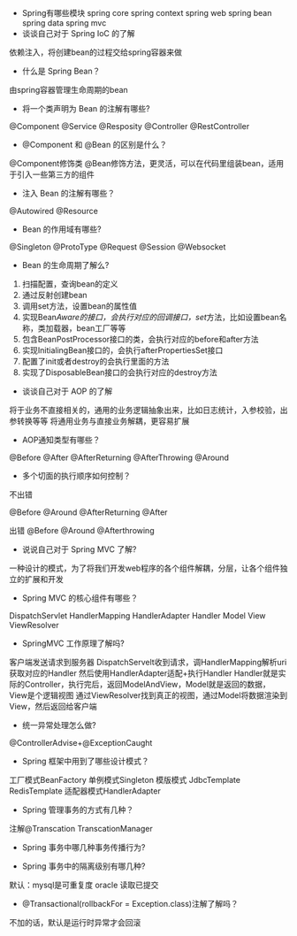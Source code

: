 - Spring有哪些模块
spring core
spring context
spring web
spring bean
spring data
spring mvc
- 谈谈自己对于 Spring IoC 的了解

依赖注入，将创建bean的过程交给spring容器来做

- 什么是 Spring Bean？

由spring容器管理生命周期的bean

- 将一个类声明为 Bean 的注解有哪些?

@Component
@Service
@Resposity
@Controller
@RestController

- @Component 和 @Bean 的区别是什么？

@Component修饰类
@Bean修饰方法，更灵活，可以在代码里组装bean，适用于引入一些第三方的组件

- 注入 Bean 的注解有哪些？

@Autowired
@Resource

- Bean 的作用域有哪些?

@Singleton
@ProtoType
@Request
@Session
@Websocket

- Bean 的生命周期了解么?

1. 扫描配置，查询bean的定义
2. 通过反射创建bean
3. 调用set方法，设置bean的属性值
4. 实现Bean*Aware的接口，会执行对应的回调接口，set*方法，比如设置bean名称，类加载器，bean工厂等等
5. 包含BeanPostProcessor接口的类，会执行对应的before和after方法
6. 实现InitialingBean接口的，会执行afterPropertiesSet接口
7. 配置了init或者destroy的会执行里面的方法
8. 实现了DisposableBean接口的会执行对应的destroy方法

- 谈谈自己对于 AOP 的了解

将于业务不直接相关的，通用的业务逻辑抽象出来，比如日志统计，入参校验，出参转换等等
将通用业务与直接业务解耦，更容易扩展

- AOP通知类型有哪些？

@Before
@After
@AfterReturning
@AfterThrowing
@Around

- 多个切面的执行顺序如何控制？

不出错

@Before
@Around
@AfterReturning
@After

出错
@Before
@Around
@Afterthrowing


- 说说自己对于 Spring MVC 了解?

一种设计的模式，为了将我们开发web程序的各个组件解耦，分层，让各个组件独立的扩展和开发

- Spring MVC 的核心组件有哪些？

DispatchServlet
HandlerMapping
HandlerAdapter
Handler
Model
View
ViewResolver

- SpringMVC 工作原理了解吗?

客户端发送请求到服务器
DispatchServelt收到请求，调HandlerMapping解析uri获取对应的Handler
然后使用HandlerAdapter适配+执行Handler
Handler就是实际的Controller，执行完后，返回ModelAndView，Model就是返回的数据，View是个逻辑视图
通过ViewResolver找到真正的视图，通过Model将数据渲染到View，然后返回给客户端

- 统一异常处理怎么做?

@ControllerAdvise+@ExceptionCaught

- Spring 框架中用到了哪些设计模式？

工厂模式BeanFactory
单例模式Singleton
模版模式 JdbcTemplate RedisTemplate
适配器模式HandlerAdapter


- Spring 管理事务的方式有几种？

注解@Transcation
TranscationManager

- Spring 事务中哪几种事务传播行为?



- Spring 事务中的隔离级别有哪几种?

默认：mysql是可重复度 oracle 读取已提交

- @Transactional(rollbackFor = Exception.class)注解了解吗？

不加的话，默认是运行时异常才会回滚